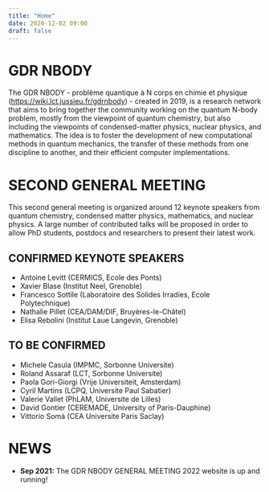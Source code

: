 ```yaml
---
title: "Home"
date: 2020-12-02 09:00
draft: false
---
```


# GDR NBODY

The GDR NBODY - problème quantique à N corps en chimie et physique (https://wiki.lct.jussieu.fr/gdrnbody) - created in 2019, is a research network that aims to bring together the community working on the quantum N-body problem, mostly from the viewpoint of quantum chemistry, but also including the viewpoints of condensed-matter physics, nuclear physics, and mathematics. The idea is to foster the development of new computational methods in quantum mechanics, the transfer of these methods from one discipline to another, and their efficient computer implementations.

# SECOND GENERAL MEETING

This second general meeting is organized around 12 keynote speakers from quantum chemistry, condensed matter physics, mathematics, and nuclear physics. A large number of contributed talks will be proposed in order to allow PhD students, postdocs and researchers to present their latest work.

## CONFIRMED KEYNOTE SPEAKERS

- Antoine Levitt (CERMICS, Ecole des Ponts)
- Xavier Blase (Institut Neel, Grenoble)
- Francesco Sottile (Laboratoire des Solides Irradies, Ecole Polytechnique)
- Nathalie Pillet (CEA/DAM/DIF, Bruyères-le-Châtel)
- Elisa Rebolini (Institut Laue Langevin, Grenoble)

## TO BE CONFIRMED 

- Michele Casula (IMPMC, Sorbonne Universite)
- Roland Assaraf (LCT, Sorbonne Universite)
- Paola Gori-Giorgi (Vrije Universiteit, Amsterdam)
- Cyril Martins (LCPQ, Universite Paul Sabatier)
- Valerie Vallet (PhLAM, Universite de Lilles)
- David Gontier (CEREMADE, University of Paris-Dauphine)
- Vittorio Somà (CEA Universite Paris Saclay)

# NEWS

- <b>Sep 2021:</b> The GDR NBODY GENERAL MEETING 2022 website is up and running!

